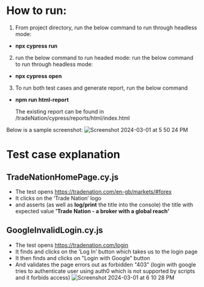 
# How to run:
1. From project directory, run the below command to run through headless mode:
  * **npx cypress run**
2. run the below command to run headed mode:
run the below command to run through headless mode:
  * **npx cypress open**
3. To run both test cases and generate report, run the below command
* **npm run html-report**

  The existing report can be found in <project-folder-path>/tradeNation/cypress/reports/html/index.html

Below is a sample screenshot: 
  ![Screenshot 2024-03-01 at 5 50 24 PM](https://github.com/SwetaBhadani/tradeNation/assets/68321175/728d7ea3-acfa-4da3-afed-4195dbf012c0)


# Test case explanation
## TradeNationHomePage.cy.js
* The test opens https://tradenation.com/en-gb/markets/#forex
* It clicks on the ‘Trade Nation’ logo
* and asserts (as well as **log/print** the title into the console) the title with expected value **'Trade Nation - a broker with a global reach'**

## GoogleInvalidLogin.cy.js 
* The test opens https://tradenation.com/login
* It finds and clicks on the ‘Log In’ button which takes us to the login page
* It then finds and clicks on "Login with Google" button
* And validates the page errors out as forbidden "403" (login with google tries to authenticate user using auth0 which is not supported by scripts and it forbids access)
![Screenshot 2024-03-01 at 6 10 28 PM](https://github.com/SwetaBhadani/tradeNation/assets/68321175/6870ff76-59e9-484c-9b58-23935744f993)


